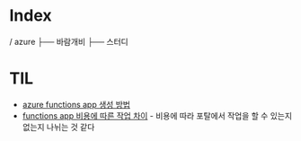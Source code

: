 # Index
/ azure
 ├── 바람개비
 ├── 스터디

# TIL
- [azure functions app 생성 방법](https://velog.io/@sun02/Azure-function-app-%EB%A7%8C%EB%93%A4%EA%B8%B0)
- [functions app 비용에 따른 작업 차이](https://youtu.be/7-P2hRFWmHY?si=NF6oLpth8fqyIccU) - 비용에 따라 포탈에서 작업을 할 수 있는지 없는지 나뉘는 것 같다
